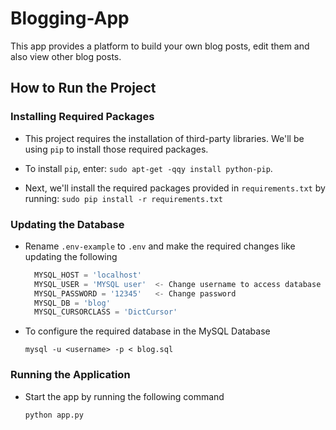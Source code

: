 # Blogging-App

This app provides a platform to build your own blog posts, edit them and also view other blog posts.

## How to Run the Project

### Installing Required Packages
 - This project requires the installation of third-party libraries. We'll be using `pip` to install those required packages.
 - To install `pip`, enter:
   `sudo apt-get -qqy install python-pip`.
 
 - Next, we'll install the required packages provided in `requirements.txt` by running:
   `sudo pip install -r requirements.txt`

### Updating the Database 
 - Rename `.env-example` to `.env` and make the required changes like updating the following
   ````javascript
     MYSQL_HOST = 'localhost'
     MYSQL_USER = 'MYSQL user'  <- Change username to access database
     MYSQL_PASSWORD = '12345'   <- Change password
     MYSQL_DB = 'blog'
     MYSQL_CURSORCLASS = 'DictCursor' 
   ````
   
 
 - To configure the required database in the MySQL Database
 
    `mysql -u <username> -p < blog.sql`
    

### Running the Application 
- Start the app by running the following command

 
    `python app.py`
 

